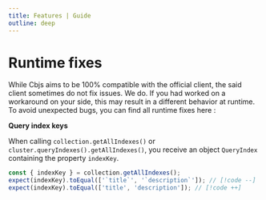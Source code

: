 ```yaml
---
title: Features | Guide
outline: deep
---
```


# Runtime fixes

While Cbjs aims to be 100% compatible with the official client, the said client sometimes do not fix issues. We do.
If you had worked on a workaround on your side, this may result in a different behavior at runtime.
To avoid unexpected bugs, you can find all runtime fixes here :

**Query index keys**

When calling `collection.getAllIndexes()` or `cluster.queryIndexes().getAllIndexes()`, you receive an object `QueryIndex` containing the property `indexKey`.

```ts
const { indexKey } = collection.getAllIndexes();
expect(indexKey).toEqual(['`title`', '`description`']); // [!code --]
expect(indexKey).toEqual(['title', 'description']); // [!code ++]
```

